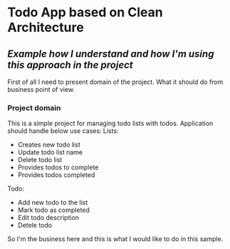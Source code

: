 # Todo App based on Clean Architecture
## _Example how I understand and how I'm using this approach in the project_

First of all I need to present domain of the project. What it should do from business point of view.

### Project domain
This is a simple project for managing todo lists with todos.
Application should handle below use cases:
Lists:
- Creates new todo list
- Update todo list name
- Delete todo list
- Provides todos to complete
- Provides todos completed

Todo:
- Add new todo to the list
- Mark todo as completed
- Edit todo description
- Detele todo

So I'm the business here and this is what I would like to do in this sample.